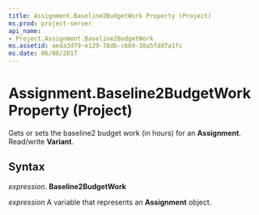```yaml
---
title: Assignment.Baseline2BudgetWork Property (Project)
ms.prod: project-server
api_name:
- Project.Assignment.Baseline2BudgetWork
ms.assetid: aeda3d79-e129-78db-c6b9-38a5fdd7a1fc
ms.date: 06/08/2017
---
```



# Assignment.Baseline2BudgetWork Property (Project)

Gets or sets the baseline2 budget work (in hours) for an **Assignment**. Read/write **Variant**.


## Syntax

 _expression_. **Baseline2BudgetWork**

 _expression_ A variable that represents an **Assignment** object.


